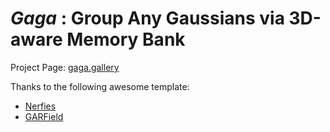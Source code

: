 # *Gaga* : Group Any Gaussians via 3D-aware Memory Bank

Project Page: [gaga.gallery](https://www.gaga.gallery/)

Thanks to the following awesome template:
- [Nerfies](https://nerfies.github.io)
- [GARField](https://www.garfield.studio)
